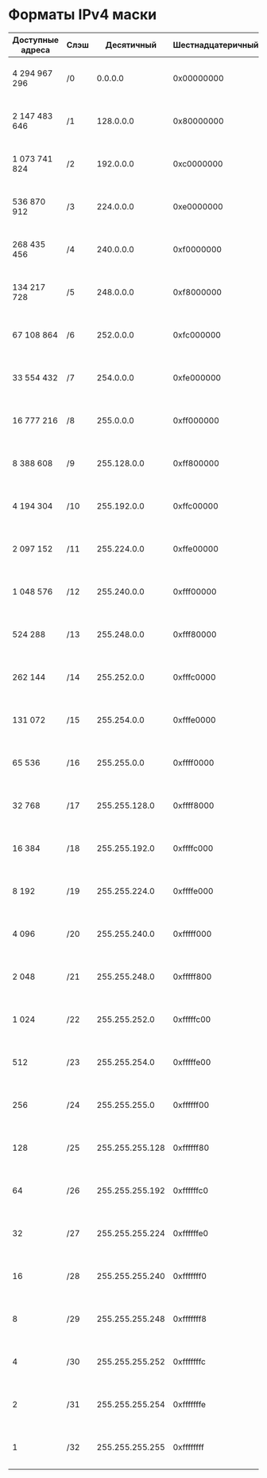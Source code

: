 # Форматы IPv4 маски

|Доступные адреса|Слэш|Десятичный|Шестнадцатеричный|Двоичный|
|-|-|-|-|-|
|4 294 967 296|/0|0.0.0.0|0x00000000|00000000 00000000 00000000 00000000|
|2 147 483 646|/1|128.0.0.0|0x80000000|10000000 00000000 00000000 00000000|
|1 073 741 824|/2|192.0.0.0|0xc0000000|11000000 00000000 00000000 00000000|
|536 870 912|/3|224.0.0.0|0xe0000000|11100000 00000000 00000000 00000000|
|268 435 456|/4|240.0.0.0|0xf0000000|11110000 00000000 00000000 00000000|
|134 217 728|/5|248.0.0.0|0xf8000000|11111000 00000000 00000000 00000000|
|67 108 864|/6|252.0.0.0|0xfc000000|11111100 00000000 00000000 00000000|
|33 554 432|/7|254.0.0.0|0xfe000000|11111110 00000000 00000000 00000000|
|16 777 216|/8|255.0.0.0|0xff000000|11111111 00000000 00000000 00000000|
|8 388 608|/9|255.128.0.0|0xff800000|11111111 10000000 00000000 00000000|
|4 194 304|/10|255.192.0.0|0xffc00000|11111111 11000000 00000000 00000000|
|2 097 152|/11|255.224.0.0|0xffe00000|11111111 11100000 00000000 00000000|
|1 048 576|/12|255.240.0.0|0xfff00000|11111111 11110000 00000000 00000000|
|524 288|/13|255.248.0.0|0xfff80000|11111111 11111000 00000000 00000000|
|262 144|/14|255.252.0.0|0xfffc0000|11111111 11111100 00000000 00000000|
|131 072|/15|255.254.0.0|0xfffe0000|11111111 11111110 00000000 00000000|
|65 536|/16|255.255.0.0|0xffff0000|11111111 11111111 00000000 00000000|
|32 768|/17|255.255.128.0|0xffff8000|11111111 11111111 10000000 00000000|
|16 384|/18|255.255.192.0|0xffffc000|11111111 11111111 11000000 00000000|
|8 192|/19|255.255.224.0|0xffffe000|11111111 11111111 11100000 00000000|
|4 096|/20|255.255.240.0|0xfffff000|11111111 11111111 11110000 00000000|
|2 048|/21|255.255.248.0|0xfffff800|11111111 11111111 11111000 00000000|
|1 024|/22|255.255.252.0|0xfffffc00|11111111 11111111 11111100 00000000|
|512|/23|255.255.254.0|0xfffffe00|11111111 11111111 11111110 00000000|
|256|/24|255.255.255.0|0xffffff00|11111111 11111111 11111111 00000000|
|128|/25|255.255.255.128|0xffffff80|11111111 11111111 11111111 10000000|
|64|/26|255.255.255.192|0xffffffc0|11111111 11111111 11111111 11000000|
|32|/27|255.255.255.224|0xffffffe0|11111111 11111111 11111111 11100000|
|16|/28|255.255.255.240|0xfffffff0|11111111 11111111 11111111 11110000|
|8|/29|255.255.255.248|0xfffffff8|11111111 11111111 11111111 11111000|
|4|/30|255.255.255.252|0xfffffffc|11111111 11111111 11111111 11111100|
|2|/31|255.255.255.254|0xfffffffe|11111111 11111111 11111111 11111110|
|1|/32|255.255.255.255|0xffffffff|11111111 11111111 11111111 11111111|


